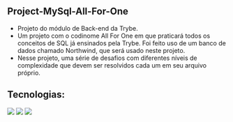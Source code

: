 ## Project-MySql-All-For-One

- Projeto do módulo de Back-end da Trybe.
- Um projeto com o codinome All For One em que praticará todos os conceitos de SQL já ensinados pela Trybe. Foi feito uso de um banco de dados chamado Northwind, que será usado neste projeto.
- Nesse projeto, uma série de desafios com diferentes níveis de complexidade que devem ser resolvidos cada um em seu arquivo próprio.

## Tecnologias:
<div>
  <img src='https://img.shields.io/badge/github-%23121011.svg?style=for-the-badge&logo=github&logoColor=white'/>
  <img src='https://img.shields.io/badge/MySQL-005C84?style=for-the-badge&logo=mysql&logoColor=white'/>
  <img src='https://img.shields.io/badge/Sequelize-52B0E7?style=for-the-badge&logo=Sequelize&logoColor=white'/>
</div>
